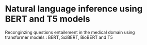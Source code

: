 # Natural language inference using BERT and T5 models

Reconginzing questions entailement in the medical domain using transformer models : BERT, SciBERT, BioBERT and T5
